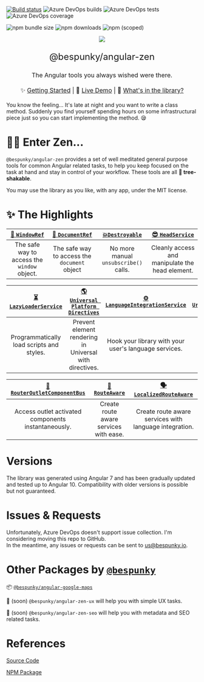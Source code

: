 [![Build status](https://dev.azure.com/BeSpunky/Libraries/_apis/build/status/angular-zen/Build%20angular-zen)](https://dev.azure.com/BeSpunky/Libraries/_build/latest?definitionId=29)
![Azure DevOps builds](https://img.shields.io/azure-devops/build/bespunky/bebdc696-fbbf-4816-9247-9d1311da59bc/29?style=flat-square)
![Azure DevOps tests](https://img.shields.io/azure-devops/tests/BeSpunky/bebdc696-fbbf-4816-9247-9d1311da59bc/29?style=flat-square)
![Azure DevOps coverage](https://img.shields.io/azure-devops/coverage/BeSpunky/bebdc696-fbbf-4816-9247-9d1311da59bc/29?style=flat-square)

![npm bundle size](https://img.shields.io/bundlephobia/min/@bespunky/angular-zen.svg?style=flat-square)
![npm downloads](https://img.shields.io/npm/dm/@bespunky/angular-zen.svg?style=flat-square)
![npm (scoped)](https://img.shields.io/npm/v/@bespunky/angular-zen.svg?style=flat-square)

<p align="center">
    <img src="https://dev.azure.com/BeSpunky/bebdc696-fbbf-4816-9247-9d1311da59bc/_apis/git/repositories/1f3eb3c0-8f08-46b0-a3bf-f2ea2225a0a5/items?path=%2Fprojects%2Fdemo%2Fsrc%2Fassets%2Flogo%400.75x.png&versionDescriptor%5BversionOptions%5D=0&versionDescriptor%5BversionType%5D=0&versionDescriptor%5Bversion%5D=development&resolveLfs=true&%24format=octetStream&api-version=5.0"/>
</p>

<p align="center" style="font-size: x-large">@bespunky/angular-zen</p>
<p align="center" style="font-size: medium">The Angular tools you always wished were there.</p>

<p align="center" style="font-size: medium; margin: 20px auto">
    ✨ <a href="https://dev.azure.com/BeSpunky/Libraries/_wiki/wikis/angular-zen?pagePath=Getting-Started">Getting Started</a> |
    🙌 <a href="https://bs-angular-zen-demo.web.app/">Live Demo</a> |
    🎁 <a href="https://dev.azure.com/BeSpunky/Libraries/_wiki/wikis/angular-zen?pagePath=Modules">What's in the library?</a>
</p>

You know the feeling... It's late at night and you want to write a class method. Suddenly you find yourself spending hours on some infrastructural piece just so you can start implementing the method. 😪

# 🧘‍♂️ Enter Zen...
`@bespunky/angular-zen` provides a set of well meditated general purpose tools for common Angular related tasks, to help you keep focused on the task at hand and stay in control of your workflow. These tools are all **🌳 tree-shakable**.

You may use the library as you like, with any app, under the MIT license.

# ✨ The Highlights

| [🔲 `WindowRef`](https://dev.azure.com/BeSpunky/Libraries/_wiki/wikis/angular-zen?pagePath=/Modules/CoreModule/WindowRef) | [📄 `DocumentRef`](https://dev.azure.com/BeSpunky/Libraries/_wiki/wikis/angular-zen?pagePath=/Modules/CoreModule/DocumentRef) | [💥`Destroyable`](https://dev.azure.com/BeSpunky/Libraries/_wiki/wikis/angular-zen?pagePath=/Modules/CoreModule/Destroyable-(abstract)) | [😎 `HeadService`](https://dev.azure.com/BeSpunky/Libraries/_wiki/wikis/angular-zen?pagePath=/Modules/CoreModule/HeadService) |
|:------------------------------------------------:|:----------------------------------------------------:|:--------------------------------------------------------------:|:----------------------------------------------------:|
| The safe way to access the `window` object.      | The safe way to access the `document` object         | No more manual `unsubscribe()` calls.                          | Cleanly access and manipulate the head element.      |


| [⏳ `LazyLoaderService`](https://dev.azure.com/BeSpunky/Libraries/_wiki/wikis/angular-zen?pagePath=/Modules/AsyncModule/LazyLoaderService) | [🌎 `Universal Platform Directives`](https://dev.azure.com/BeSpunky/Libraries/_wiki/wikis/angular-zen?pagePath=/Modules/UniversalModule/Platform-Directives) | [⚙ `LanguageIntegrationService`](https://dev.azure.com/BeSpunky/Libraries/_wiki/wikis/angular-zen?pagePath=/Modules/LanguageIntegrationModule) | [🔗 `UrlReflectionService`](https://dev.azure.com/BeSpunky/Libraries/_wiki/wikis/angular-zen?pagePath=/Modules/LanguageIntegrationModule/Additional-Language-Tools#UrlReflectionService) |
|:----------------------------------------------------------------:|:-----------------------------------------------------------------------------------:|:---------------------------------------------------------------------:|:---------------------------------------------------------------------------------------------------------------:|
| Programmatically load scripts and styles.                        | Prevent element rendering in Universal with directives.                             | Hook your library with your user's language services.                 | Break urls to their parts.                                                                                      |

| [🚌 `RouterOutletComponentBus`](https://dev.azure.com/BeSpunky/Libraries/_wiki/wikis/angular-zen?pagePath=/Modules/RouterXModule/RouterOutletComponentBus) | [🔀 `RouteAware`](https://dev.azure.com/BeSpunky/Libraries/_wiki/wikis/angular-zen?pagePath=/Modules/RouterXModule/RouteAware-\(abstract\)) | [🗣 `LocalizedRouteAware`](https://dev.azure.com/BeSpunky/Libraries/_wiki/wikis/angular-zen?pagePath=/Modules/LanguageIntegrationModule/Additional-Language-Tools#LocalizedRouteAware-\(abstract\)) |
|:---------------------------------------------------------------------------------:|:--------------------------------------------------------------------------------:|:---------------------------------------------------------------------------------------------------------------------------------------:|
| Access outlet activated components instantaneously.                               | Create route aware services with ease.                                           | Create route aware services with language integration.                                                                                  |

# Versions
The library was generated using Angular 7 and has been gradually updated and tested up to Angular 10. 
Compatibility with older versions is possible but not guaranteed.

# Issues & Requests
Unfortunately, Azure DevOps doesn't support issue collection. I'm considering moving this repo to GitHub.  
In the meantime, any issues or requests can be sent to [us@bespunky.io](mailto:us@bespunky.io?subject=@bespunky/angular-zen).

# Other Packages by [`@bespunky`](https://www.npmjs.com/~bespunky)

📦 [`@bespunky/angular-google-maps`](https://www.npmjs.com/package/@bespunky/angular-google-maps)

🚧 (soon) `@bespunky/angular-zen-ux` will help you with simple UX tasks.

🚧 (soon) `@bespunky/angular-zen-seo` will help you with metadata and SEO related tasks.

# References
[Source Code](https://dev.azure.com/BeSpunky/Libraries/_git/angular-zen)

[NPM Package](https://www.npmjs.com/package/@bespunky/angular-zen)